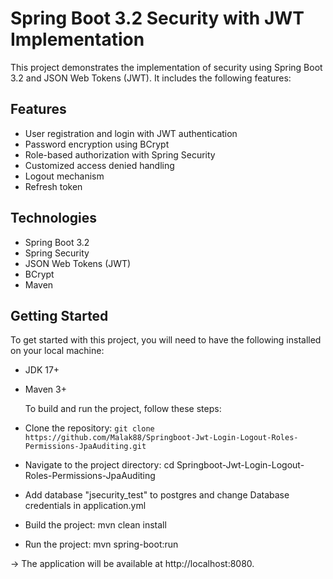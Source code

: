 # Spring Boot 3.2 Security with JWT Implementation
This project demonstrates the implementation of security using Spring Boot 3.2 and JSON Web Tokens (JWT). It includes the following features:

## Features
* User registration and login with JWT authentication
* Password encryption using BCrypt
* Role-based authorization with Spring Security
* Customized access denied handling
* Logout mechanism
* Refresh token

## Technologies
* Spring Boot 3.2
* Spring Security
* JSON Web Tokens (JWT)
* BCrypt
* Maven
 
## Getting Started
To get started with this project, you will need to have the following installed on your local machine:

* JDK 17+
* Maven 3+

  To build and run the project, follow these steps:

* Clone the repository: `git clone https://github.com/Malak88/Springboot-Jwt-Login-Logout-Roles-Permissions-JpaAuditing.git`
* Navigate to the project directory: cd Springboot-Jwt-Login-Logout-Roles-Permissions-JpaAuditing
* Add database "jsecurity_test" to postgres and change Database credentials in application.yml
* Build the project: mvn clean install
* Run the project: mvn spring-boot:run 

-> The application will be available at http://localhost:8080.
